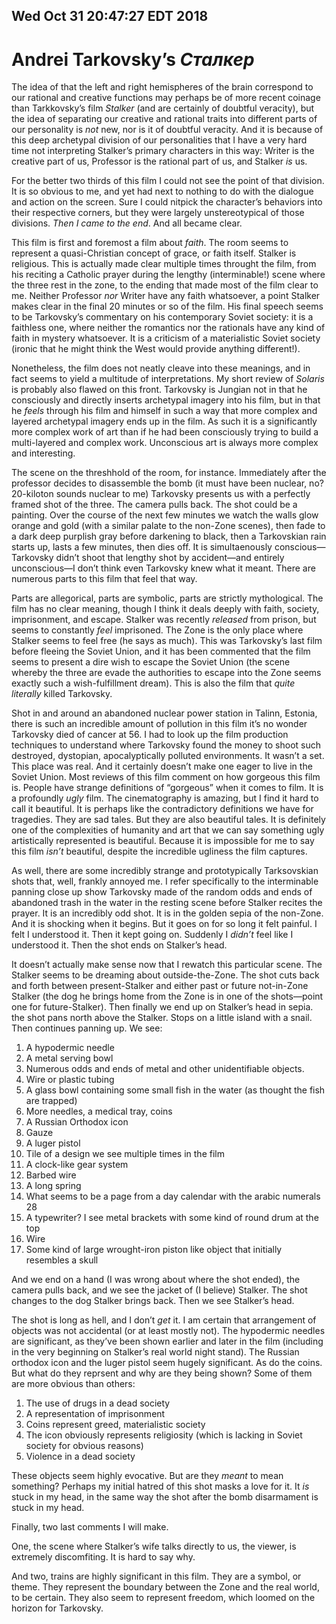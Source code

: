 Wed Oct 31 20:47:27 EDT 2018
----------------------------
Andrei Tarkovsky’s _Сталкер_
============================

The idea of that the left and right hemispheres of the brain correspond to our
rational and creative functions may perhaps be of more recent coinage than
Tarkkovsky’s film _Stalker_ (and are certainly of doubtful veracity), but the
idea of separating our creative and rational traits into different parts of our
personality is _not_ new, nor is it of doubtful veracity. And it is because of
this deep archetypal division of our personalities that I have a very hard time
not interpreting Stalker’s primary characters in this way: Writer is the
creative part of us, Professor is the rational part of us, and Stalker _is_ us.

For the better two thirds of this film I could not see the point of that
division. It is so obvious to me, and yet had next to nothing to do with the
dialogue and action on the screen. Sure I could nitpick the character’s
behaviors into their respective corners, but they were largely unstereotypical
of those divisions. _Then I came to the end_. And all became clear.

This film is first and foremost a film about _faith_. The room seems to
represent a quasi-Christian concept of grace, or faith itself. Stalker is
religious. This is actually made clear multiple times throught the film, from
his reciting a Catholic prayer during the lengthy (interminable!) scene where
the three rest in the zone, to the ending that made most of the film clear to
me. Neither Professor _nor_ Writer have any faith whatsoever, a point Stalker
makes clear in the final 20 minutes or so of the film. His final speech seems to
be Tarkovsky’s commentary on his contemporary Soviet society: it is a faithless
one, where neither the romantics nor the rationals have any kind of faith in
mystery whatsoever. It is a criticism of a materialistic Soviet society (ironic
that he might think the West would provide anything different!).

Nonetheless, the film does not neatly cleave into these meanings, and in fact
seems to yield a multitude of interpretations. My short review of _Solaris_ is
probably also flawed on this front. Tarkovsky is Jungian not in that he
consciously and directly inserts archetypal imagery into his film, but in that
he _feels_ through his film and himself in such a way that more complex and
layered archetypal imagery ends up in the film. As such it is a significantly
more complex work of art than if he had been consciously trying to build a
multi-layered and complex work. Unconscious art is always more complex and
interesting.

The scene on the threshhold of the room, for instance. Immediately after the
professor decides to disassemble the bomb (it must have been nuclear, no?
20-kiloton sounds nuclear to me) Tarkovsky presents us with a perfectly framed
shot of the three. The camera pulls back. The shot could be a painting. Over the
course of the next few minutes we watch the walls glow orange and gold (with a
similar palate to the non-Zone scenes), then fade to a dark deep purplish gray
before darkening to black, then a Tarkovskian rain starts up, lasts a few
minutes, then dies off. It is simultaenously conscious—Tarkovsky didn’t shoot
that lengthy shot by accident—and entirely unconscious—I don’t think even
Tarkovsky knew what it meant. There are numerous parts to this film that feel
that way.

Parts are allegorical, parts are symbolic, parts are strictly mythological. The
film has no clear meaning, though I think it deals deeply with faith, society,
imprisonment, and escape. Stalker was recently _released_ from prison, but seems
to constantly _feel_ imprisoned. The Zone is the only place where Stalker seems
to feel free (he says as much). This was Tarkovsky’s last film before fleeing
the Soviet Union, and it has been commented that the film seems to present a
dire wish to escape the Soviet Union (the scene whereby the three are evade the
authorities to escape into the Zone seems exactly such a wish-fulfillment
dream). This is also the film that _quite literally_ killed Tarkovsky.

Shot in and around an abandoned nuclear power station in Talinn, Estonia, there
is such an incredible amount of pollution in this film it’s no wonder Tarkovsky
died of cancer at 56. I had to look up the film production techniques to
understand where Tarkovsky found the money to shoot such destroyed, dystopian,
apocalyptically polluted environments. It wasn’t a set. This place was real. And
it certainly doesn’t make one eager to live in the Soviet Union. Most reviews of
this film comment on how gorgeous this film is. People have strange definitions
of “gorgeous” when it comes to film. It is a profoundly _ugly_ film. The
cinematography is amazing, but I find it hard to call it beautiful. It is
perhaps like the contradictory definitions we have for tragedies. They are sad
tales. But they are also beautiful tales. It is definitely one of the
complexities of humanity and art that we can say something ugly artistically
represented is beautiful. Because it is impossible for me to say this film
_isn’t_ beautiful, despite the incredible ugliness the film captures.

As well, there are some incredibly strange and prototypically Tarksovskian shots
that, well, frankly annoyed me. I refer specifically to the interminable panning
close up show Tarkovsky made of the random odds and ends of abandoned trash in
the water in the resting scene before Stalker recites the prayer. It is an
incredibly odd shot. It is in the golden sepia of the non-Zone. And it is
shocking when it begins. But it goes on for so long it felt painful. I felt I
understood it. Then it kept going on. Suddenly I _didn’t_ feel like I understood
it. Then the shot ends on Stalker’s head.

It doesn’t actually make sense now that I rewatch this particular scene. The
Stalker seems to be dreaming about outside-the-Zone. The shot cuts back and
forth between present-Stalker and either past or future not-in-Zone Stalker (the
dog he brings home from the Zone is in one of the shots—point one for
future-Stalker). Then finally we end up on Stalker’s head in sepia. the shot
pans north above the Stalker. Stops on a little island with a snail. Then
continues panning up. We see:

1.  A hypodermic needle
2.  A metal serving bowl
3.  Numerous odds and ends of metal and other unidentifiable objects.
4.  Wire or plastic tubing
5.  A glass bowl containing some small fish in the water (as thought the fish
    are trapped)
6.  More needles, a medical tray, coins
7.  A Russian Orthodox icon
8.  Gauze
9.  A luger pistol
10. Tile of a design we see multiple times in the film
11. A clock-like gear system
12. Barbed wire
13. A long spring
14. What seems to be a page from a day calendar with the arabic numerals 28
15. A typewriter? I see metal brackets with some kind of round drum at the top
16. Wire
17. Some kind of large wrought-iron piston like object that initially resembles
    a skull

And we end on a hand (I was wrong about where the shot ended), the camera pulls
back, and we see the jacket of (I believe) Stalker. The shot changes to the dog
Stalker brings back. Then we see Stalker’s head.

The shot is long as hell, and I don’t _get_ it. I am certain that arrangement of
objects was not accidental (or at least mostly not). The hypodermic needles are
significant, as they’ve been shown earlier and later in the film (including in
the very beginning on Stalker’s real world night stand). The Russian orthodox
icon and the luger pistol seem hugely significant. As do the coins. But what do
they reprsent and why are they being shown? Some of them are more obvious than
others:

1. The use of drugs in a dead society
5. A representation of imprisonment
6. Coins represent greed, materialistic society
7. The icon obviously represents religiosity (which is lacking in Soviet
   society for obvious reasons)
9. Violence in a dead society

These objects seem highly evocative. But are they _meant_ to mean something?
Perhaps my initial hatred of this shot masks a love for it. It _is_ stuck in my
head, in the same way the shot after the bomb disarmament is stuck in my head.

Finally, two last comments I will make. 

One, the scene where Stalker’s wife talks directly to us, the viewer, is
extremely discomfiting. It is hard to say why.

And two, trains are highly significant in this film. They are a symbol, or
theme. They represent the boundary between the Zone and the real world, to be
certain. They also seem to represent freedom, which loomed on the horizon for
Tarkovsky.
